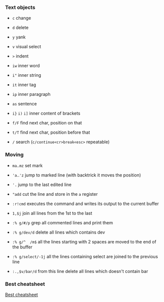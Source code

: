 ### Text objects

 * `c` change
 * `d` delete
 * `y` yank
 * `v` visual select
 * `>` indent

 * `iw` inner word
 * `i"` inner string
 * `it` inner tag
 * `ip` inner paragraph
 * `as` sentence
 * `i}` `i)` `i]` inner content of brackets

 * `f/F` find next char, position on that
 * `t/T` find next char, position before that
 * `/` search (`c/continue<cr>break<esc>` repeatable)

### Moving

 * `ma`..`mz` set mark
 * `'a`..`'z` jump to marked line (with backtrick it moves the position)
 * `'.` jump to the last edited line

 * `"add` cut the line and store in the `a` register

 * `:r!cmd` executes the command and writes its output to the current buffer

 * `1,$j` join all lines from the 1st to the last

 * `:% g/#/p` grep all commented lines and print them
 * `:% g/dev/d` delete all lines which contains dev
 * `:% g/^  /m$` all the lines starting with 2 spaces are moved to the end of the buffer
 * `:% g/select/-1j` all the lines containing select are joined to the previous line
 * `:.,$v/bar/d` from this line delete all lines which doesn't contain bar

### Best cheatsheet

[Best cheatsheet](https://vim.rtorr.com/)
